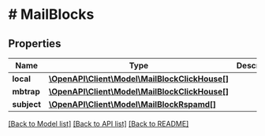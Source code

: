 # # MailBlocks

## Properties

Name | Type | Description | Notes
------------ | ------------- | ------------- | -------------
**local** | [**\OpenAPI\Client\Model\MailBlockClickHouse[]**](MailBlockClickHouse.md) |  |
**mbtrap** | [**\OpenAPI\Client\Model\MailBlockClickHouse[]**](MailBlockClickHouse.md) |  |
**subject** | [**\OpenAPI\Client\Model\MailBlockRspamd[]**](MailBlockRspamd.md) |  |

[[Back to Model list]](../../README.md#models) [[Back to API list]](../../README.md#endpoints) [[Back to README]](../../README.md)
